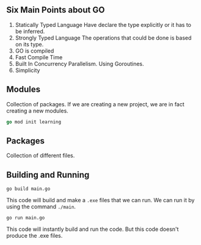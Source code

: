 ## Six Main Points about GO
1. Statically Typed Language
   Have declare the type explicitly or it has to be inferred.
2. Strongly Typed Language
   The operations that could be done is based on its type.
3. GO is compiled
4. Fast Compile Time
5. Built In Concurrency
   Parallelism. Using Goroutines.
6. Simplicity
## Modules 
Collection of packages. If we are creating a new project, we are in fact creating a new modules. 
```go
go mod init learning
```
## Packages
Collection of different files.
## Building and Running
```
go build main.go
```
This code will build and make a `.exe` files that we can run. We can run it by using the command `./main`.

```
go run main.go
```
This code will instantly build and run the code. But this code doesn't produce the .exe files.
